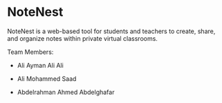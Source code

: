 # NoteNest
NoteNest is a web-based tool for students and teachers to create, share, and organize notes within private virtual classrooms.

Team Members:

* Ali Ayman Ali Ali

* Ali Mohammed Saad

* Abdelrahman Ahmed Abdelghafar
